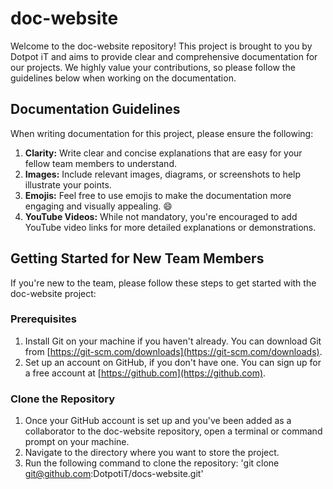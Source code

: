 # doc-website

Welcome to the doc-website repository! This project is brought to you by Dotpot iT and aims to provide clear and comprehensive documentation for our projects. We highly value your contributions, so please follow the guidelines below when working on the documentation.

## Documentation Guidelines

When writing documentation for this project, please ensure the following:

1. **Clarity:** Write clear and concise explanations that are easy for your fellow team members to understand.
2. **Images:** Include relevant images, diagrams, or screenshots to help illustrate your points.
3. **Emojis:** Feel free to use emojis to make the documentation more engaging and visually appealing. 😄
4. **YouTube Videos:** While not mandatory, you're encouraged to add YouTube video links for more detailed explanations or demonstrations.


## Getting Started for New Team Members

If you're new to the team, please follow these steps to get started with the doc-website project:

### Prerequisites

1. Install Git on your machine if you haven't already. You can download Git from [https://git-scm.com/downloads](https://git-scm.com/downloads).
2. Set up an account on GitHub, if you don't have one. You can sign up for a free account at [https://github.com](https://github.com).

### Clone the Repository

1. Once your GitHub account is set up and you've been added as a collaborator to the doc-website repository, open a terminal or command prompt on your machine.
2. Navigate to the directory where you want to store the project.
3. Run the following command to clone the repository:
   'git clone git@github.com:DotpotiT/docs-website.git'
 
